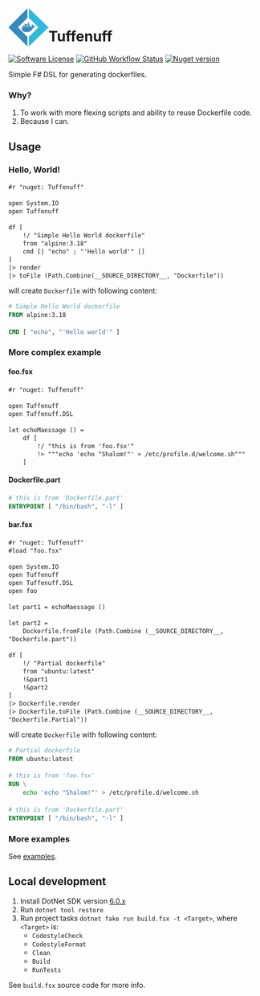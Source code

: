 <img align="left" width="80" height="76" src="imgs/logo.png" alt="logo">

# Tuffenuff

[![Software License](https://img.shields.io/github/license/blbrdv/Tuffenuff?style=flat-square)](LICENSE)
[![GitHub Workflow Status](https://img.shields.io/github/actions/workflow/status/blbrdv/Tuffenuff/release.yaml?style=flat-square)](https://github.com/blbrdv/Tuffenuff/actions?query=branch%3Arelease)
[![Nuget version](https://img.shields.io/nuget/v/Tuffenuff?style=flat-square)](https://www.nuget.org/packages/Tuffenuff/)

Simple F# DSL for generating dockerfiles.

### Why?

1. To work with more flexing scripts and ability to reuse Dockerfile code.
2. Because I can.

## Usage

### Hello, World!

```f#
#r "nuget: Tuffenuff"

open System.IO
open Tuffenuff

df [
    !/ "Simple Hello World dockerfile"
    from "alpine:3.18"
    cmd [| "echo" ; "'Hello world'" |]
]
|> render
|> toFile (Path.Combine(__SOURCE_DIRECTORY__, "Dockerfile"))
```

will create `Dockerfile` with following content:

```Dockerfile
# Simple Hello World dockerfile
FROM alpine:3.18

CMD [ "echo", "'Hello world'" ]
```

### More complex example

#### foo.fsx

```f#
#r "nuget: Tuffenuff"

open Tuffenuff
open Tuffenuff.DSL

let echoMaessage () =
    df [
        !/ "this is from 'foo.fsx'"
        !> """echo 'echo "Shalom!"' > /etc/profile.d/welcome.sh"""
    ]
```

#### Dockerfile.part

```Dockerfile
# this is from 'Dockerfile.part'
ENTRYPOINT [ "/bin/bash", "-l" ]
```

#### bar.fsx

```f#
#r "nuget: Tuffenuff"
#load "foo.fsx"

open System.IO
open Tuffenuff
open Tuffenuff.DSL
open foo

let part1 = echoMaessage ()

let part2 =
    Dockerfile.fromFile (Path.Combine (__SOURCE_DIRECTORY__, "Dockerfile.part"))

df [
    !/ "Partial dockerfile"
    from "ubuntu:latest"
    !&part1
    !&part2
]
|> Dockerfile.render
|> Dockerfile.toFile (Path.Combine (__SOURCE_DIRECTORY__, "Dockerfile.Partial"))

```

will create `Dockerfile` with following content:

```Dockerfile
# Partial dockerfile
FROM ubuntu:latest

# this is from 'foo.fsx'
RUN \
    echo 'echo "Shalom!"' > /etc/profile.d/welcome.sh

# this is from 'Dockerfile.part'
ENTRYPOINT [ "/bin/bash", "-l" ]
```

### More examples

See [examples](examples/).

## Local development

1. Install DotNet SDK version [6.0.x](https://dotnet.microsoft.com/download/dotnet/6.0)
2. Run `dotnet tool restore`
3. Run project tasks `dotnet fake run build.fsx -t <Target>`, where `<Target>` is:
    - `CodestyleCheck`
    - `CodestyleFormat`
    - `Clean`
    - `Build`
    - `RunTests`

See `build.fsx` source code for more info.
